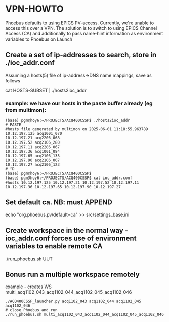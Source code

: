 # VPN-HOWTO

Phoebus defaults to using EPICS PV-access. Currently, we're unable to access this over a VPN.
The solution is to switch to using EPICS Channel Access (CA) and additionally to pass name-hint information
as environment variables to Phoebus on Launch

## Create a set of ip-addresses to search, store in ./ioc_addr.conf

Assuming a hosts(5) file of ip-address->DNS name mappings, save as follows

cat HOSTS-SUBSET | ./hosts2ioc_addr

### example: we have our hosts in the paste buffer already (eg from multimon):
```
(base) pgm@hoy6:~/PROJECTS/ACQ400CSSP$ ./hosts2ioc_addr
# PASTE
#hosts file generated by multimon on 2025-06-01 11:18:55.963789
10.12.197.125 acq1001_070
10.12.197.21 acq2206_068
10.12.197.52 acq2106_280
10.12.197.11 acq2206_067
10.12.197.36 acq1001_084
10.12.197.65 acq2106_133
10.12.197.90 acq2106_007
10.12.197.27 acq2106_123
# ^D
(base) pgm@hoy6:~/PROJECTS/ACQ400CSSP$
(base) pgm@hoy6:~/PROJECTS/ACQ400CSSP$ cat ioc_addr.conf
#hosts 10.12.197.125 10.12.197.21 10.12.197.52 10.12.197.11 10.12.197.36 10.12.197.65 10.12.197.90 10.12.197.27
```

## Set default ca. NB: must APPEND

echo "org.phoebus.pv/default=ca" >> src/settings_base.ini

## Create workspace in the normal way - ioc_addr.conf forces use of environment variables to enable remote CA

./run_phoebus.sh UUT


## Bonus run a multiple workspace remotely

example - creates WS multi_acq1102_043_acq1102_044_acq1102_045_acq1102_046
```
./ACQ400CSSP_launcher.py acq1102_043 acq1102_044 acq1102_045 acq1102_046
# close Phoebus and run
./run_phoebus.sh multi_acq1102_043_acq1102_044_acq1102_045_acq1102_046
```


